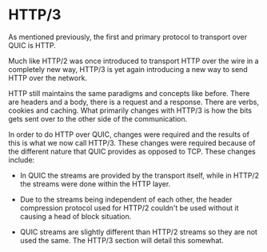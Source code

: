 # HTTP/3

As mentioned previously, the first and primary protocol to transport over QUIC
is HTTP.

Much like HTTP/2 was once introduced to transport HTTP over the wire in a
completely new way, HTTP/3 is yet again introducing a new way to send HTTP over
the network.

HTTP still maintains the same paradigms and concepts like before. There are
headers and a body, there is a request and a response. There are verbs,
cookies and caching. What primarily changes with HTTP/3 is how the bits gets
sent over to the other side of the communication.

In order to do HTTP over QUIC, changes were required and the results of this
is what we now call HTTP/3. These changes were required because of the
different nature that QUIC provides as opposed to TCP. These changes include:

 - In QUIC the streams are provided by the transport itself, while in HTTP/2
   the streams were done within the HTTP layer.

 - Due to the streams being independent of each other, the header compression
   protocol used for HTTP/2 couldn't be used without it causing a head of block
   situation.

 - QUIC streams are slightly different than HTTP/2 streams so they are not
   used the same. The HTTP/3 section will detail this somewhat.
